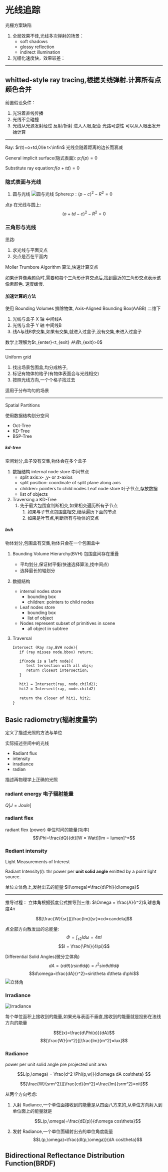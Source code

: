 # 光线追踪

光栅方案缺陷

1. 全局效果不佳,光线多次弹射的场景：
   - soft shadows
   - glossy reflection
   - indirect illumination
2. 光栅化速度快，效果较差：

---------------

## whitted-style ray tracing,根据关线弹射.计算所有点颜色合并

前置假设条件：

1. 光沿着直线传播
2. 光线不会碰撞
3. 光线从光源发射经过 反射/折射 进入人眼,配合 光路可逆性 可以从人眼出发开始计算

---------------

Ray: $r(t)=o+td,0\le t<\infin$
光线会随着距离的边长而衰减

General implicit surface(隐式表面): p:$f(p)=0$

Substitute ray equation:$f(o+td)=0$

### 隐式表面与光线

1. 圆与光线
![圆与光线](./光线追踪/圆与光线.png)
Sphere:$p:(p-c)^2-R^2=0$

点p 在光线与圆上:
$$(o+td-c)^2-R^2=0$$

### 三角形与光线

思路:

1. 求光线与平面交点
2. 交点是否在平面内

Moller Trumbore Algorithm 算法,快速计算交点

如果计算像素颜色时,需要和每个三角形计算交点后,找到最近的三角形交点表示该像素颜色.
速度缓慢.

#### 加速计算的方法

使用 Bounding Volumes 排除物体, Axis-Aligned Bounding Box(AABB)
二维下

1. 光线与盒子 X 轴 中间线A
2. 光线与盒子 Y 轴 中间线B
3. 线A与线B求交集,如果有交集,就进入过盒子,没有交集,未进入过盒子

数学上理解为$t_{enter}<t_{exit} $并且$t_{exit}>0$

---------------

Uniform grid

1. 找出场景包围盒,均分成格子,
2. 标记有物体的格子(有物体表面会与光线相交)
3. 按照光线方向,一个个格子找过去

适用于分布均匀的场景

---------------

Spatial Partitions

使用数据结构划分空间

- Oct-Tree
- KD-Tree
- BSP-Tree

##### kd-tree

空间划分,盒子没有交集,物体会在多个盒子

1. 数据结构
   internal node store 中间节点
      - split axis:x- ,y- or z-axios
      - split position: coordinate of split plane along axis
      - children: pointers to child nodes
   Leaf node store 叶子节点,存放数据
      - list of objects
2. Traversing a KD-Tree
   1. 先于最大包围盒判断相交,如果相交遍历所有子节点
      1. 如果与子节点包围盒相交,继续遍历下面的节点
      2. 如果是叶节点,判断所有与物体的交点

##### bvh

物体划分,包围盒有交集,物体只会在一个包围盒中

1. Bounding Volume Hierarchy(BVH) 包围盒间存在重叠
   - 平均划分,保证树平衡(快速选择算法,找中间点)
   - 选择最长的轴划分  
2. 数据结构
   - internal nodes store
     - bounding box
     - children: pointers to child nodes
   - Leaf nodes store
     - bounding box
     - list of object
   - Nodes represent subset of primitives in scene
     - all object in subtree
3. Traversal

   ```txt
   Intersect (Ray ray,BVH node){
      if (ray misses node.bbox) return;

      if(node is a left node){
         test tersection with all objs;
         return closest intersection;
      }

      hit1 = Intersect(ray, node.child2);
      hit2 = Intersect(ray, node.child2)
      
      return the closer of hit1, hit2;
   }
   ```

## Basic radiometry(辐射度量学)

定义了描述光照的方法与单位

实际描述空间中的光线

- Radiant flux
- intensity
- irradiance
- radian

描述再物理学上正确的光照

### radiant energy 电子辐射能量

$Q[J=Joule]$

### radiant flex

radiant flex (power) 单位时间的能量(功率) $$\Phi=\frac{dQ}{dt}[W = Watt][lm = lumen]^*$$

### Rediant intensity

Light Measurements of Interest

Radiant Intensity($I$): thr power per **unit solid angle** emitted by a point light source.

单位立体角上,发射出去的能量:$I(\omega)=\frac{d\Phi}{d\omega}$

---------------

推导过程：
立体角根据弧度公式推导到三维: $\Omega = \frac{A}{r^2}$,球总角度$4\pi$

   $$[\frac{W}{sr}][\frac{lm}{sr}=cd=candela]$$

点全部方向散发出的总能量:
   $$\Phi=\int_{s2}Id\omega=4\pi I$$
   $$I = \frac{\Phi}{4\pi}$$

Differential Solid Angles(微分立体角)
   $$dA=(rd\theta)(r sin\theta d\phi)=r^2 sin\theta d\theta d\phi$$
   $$d\omega=\frac{dA}{r^2}=sin\theta d\theta d\phi$$
![立体角](./光线追踪/立体角.png)

### Irradiance

![Irradiance](./光线追踪/Irradiance.png)

每个单位面积上接收到的能量,如果光与表面不垂直,接收到的能量就是投影在法线方向的能量

$$E(x)=\frac{d\Phi(x)}{dA}$$
$$[\frac{W}{m^2}][\frac{lm}{m^2}=lux]$$

### Radiance

power per unit solid angle pre projected unit area

$$L(p,\omega) = \frac{d^2 \Phi(p,w)}{d\omega dA cos\theta} $$

$$[\frac{W}{srm^2}][\frac{cd}{m^2}=\frac{lm}{srm^2}=nit]$$

从两个方向考虑:

1. 入射 Radiance,一个单位面接收到的能量是从四面八方来的,从单位方向射入到单位面上的能量就是

   $$L(p,\omega)=\frac{dE(p)}{d\omega cos\theta}$$
2. 发射 Radiance,一个单位面辐射出去的单位角度能量
   $$L(p,\omega)=\frac{dI(p,\omega)}{dA cos\theta}$$

## Bidirectional Reflectance Distribution Function(BRDF)